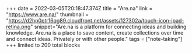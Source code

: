 +++
date = 2022-03-05T20:18:47.374Z
title = "Are.na"
link = "https://www.are.na/"
thumbnail = "https://d2hp0ptr16qg89.cloudfront.net/assets/127302a/touch-icon-ipad-retina.png"
snippet="Are.na is a platform for connecting ideas and building knowledge. Are.na is a place to save content, create collections over time and connect ideas. Privately or with other people."
tags = ["note-taking"]
+++
limited to 200 total blocks
